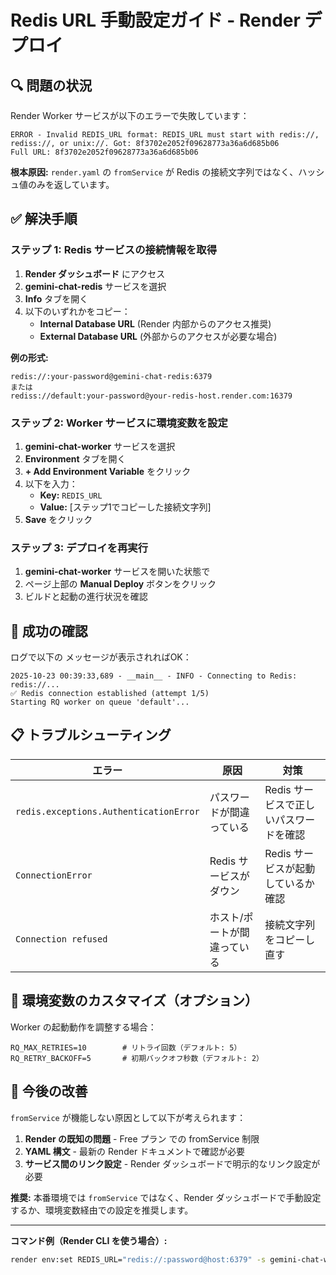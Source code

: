 # Redis URL 手動設定ガイド - Render デプロイ

## 🔍 問題の状況

Render Worker サービスが以下のエラーで失敗しています：

```
ERROR - Invalid REDIS_URL format: REDIS_URL must start with redis://, rediss://, or unix://. Got: 8f3702e2052f09628773a36a6d685b06
Full URL: 8f3702e2052f09628773a36a6d685b06
```

**根本原因:** `render.yaml` の `fromService` が Redis の接続文字列ではなく、ハッシュ値のみを返しています。

## ✅ 解決手順

### ステップ 1: Redis サービスの接続情報を取得

1. **Render ダッシュボード** にアクセス
2. **gemini-chat-redis** サービスを選択
3. **Info** タブを開く
4. 以下のいずれかをコピー：
   - **Internal Database URL** (Render 内部からのアクセス推奨)
   - **External Database URL** (外部からのアクセスが必要な場合)

**例の形式:**
```
redis://:your-password@gemini-chat-redis:6379
または
rediss://default:your-password@your-redis-host.render.com:16379
```

### ステップ 2: Worker サービスに環境変数を設定

1. **gemini-chat-worker** サービスを選択
2. **Environment** タブを開く
3. **+ Add Environment Variable** をクリック
4. 以下を入力：
   - **Key:** `REDIS_URL`
   - **Value:** [ステップ1でコピーした接続文字列]
5. **Save** をクリック

### ステップ 3: デプロイを再実行

1. **gemini-chat-worker** サービスを開いた状態で
2. ページ上部の **Manual Deploy** ボタンをクリック
3. ビルドと起動の進行状況を確認

## 🎯 成功の確認

ログで以下の メッセージが表示されればOK：

```
2025-10-23 00:39:33,689 - __main__ - INFO - Connecting to Redis: redis://...
✅ Redis connection established (attempt 1/5)
Starting RQ worker on queue 'default'...
```

## 📋 トラブルシューティング

| エラー | 原因 | 対策 |
|--------|------|------|
| `redis.exceptions.AuthenticationError` | パスワードが間違っている | Redis サービスで正しいパスワードを確認 |
| `ConnectionError` | Redis サービスがダウン | Redis サービスが起動しているか確認 |
| `Connection refused` | ホスト/ポートが間違っている | 接続文字列をコピーし直す |

## 🔧 環境変数のカスタマイズ（オプション）

Worker の起動動作を調整する場合：

```
RQ_MAX_RETRIES=10        # リトライ回数（デフォルト: 5）
RQ_RETRY_BACKOFF=5       # 初期バックオフ秒数（デフォルト: 2）
```

## 📝 今後の改善

`fromService` が機能しない原因として以下が考えられます：

1. **Render の既知の問題** - Free プラン での fromService 制限
2. **YAML 構文** - 最新の Render ドキュメントで確認が必要
3. **サービス間のリンク設定** - Render ダッシュボードで明示的なリンク設定が必要

**推奨:** 本番環境では `fromService` ではなく、Render ダッシュボードで手動設定するか、環境変数経由での設定を推奨します。

---

**コマンド例（Render CLI を使う場合）:**
```bash
render env:set REDIS_URL="redis://:password@host:6379" -s gemini-chat-worker
```
